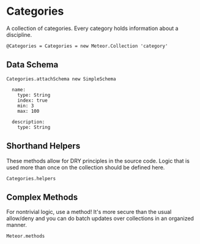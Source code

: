 # Categories
A collection of categories. Every category holds information about a discipline.
    
    @Categories = Categories = new Meteor.Collection 'category'

## Data Schema

    Categories.attachSchema new SimpleSchema

      name:
        type: String
        index: true
        min: 3
        max: 100

      description:
        type: String

## Shorthand Helpers
These methods allow for DRY principles in the source code. Logic that is used more than once on the collection should be defined here.

    Categories.helpers

## Complex Methods
For nontrivial logic, use a method! It's more secure than the usual allow/deny and you can do batch updates over collections in an organized manner.

    Meteor.methods
